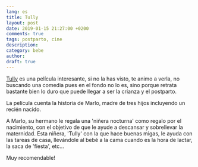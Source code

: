 ```yaml
---
lang: es
title: Tully
layout: post
date: 2019-01-15 21:27:00 +0200
comments: true
tags: postparto, cine
description:
category: bebe
author:
draft: true
---
```


[Tully](https://amzn.to/2TPcuL1) es una película interesante, si no la has visto, te animo a verla, no buscando una comedia pues en el fondo no lo es, sino porque retrata bastante bien lo duro que puede llegar a ser la crianza y el postparto.

La película cuenta la historia de Marlo, madre de tres hijos incluyendo un recién nacido.

A Marlo, su hermano le regala una 'niñera nocturna' como regalo por el nacimiento, con el objetivo de que le ayude a descansar y sobrellevar la maternidad. Esta niñera, 'Tully' con la que hace buenas migas, le ayuda con las tareas de casa, llevándole al bebé a la cama cuando es la hora de lactar, la saca de 'fiesta', etc...

Muy recomendable!
